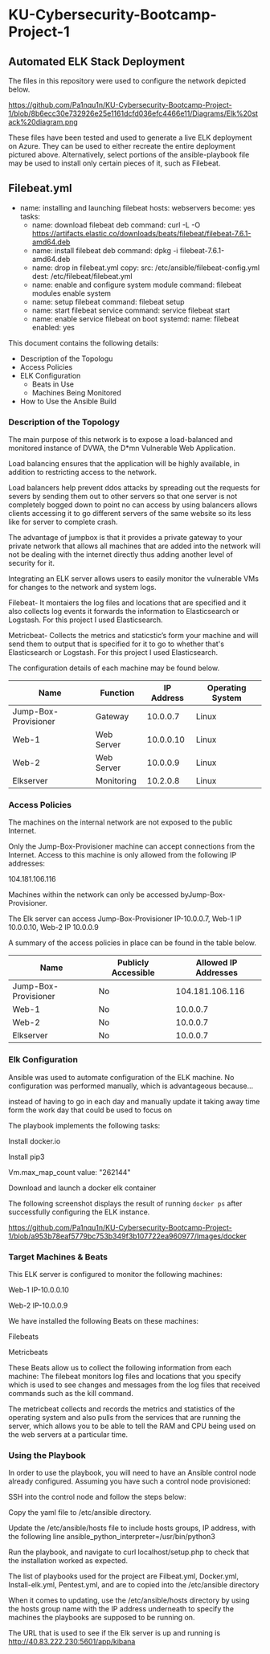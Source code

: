 ﻿# KU-Cybersecurity-Bootcamp-Project-1

## Automated ELK Stack Deployment

The files in this repository were used to configure the network depicted below.

https://github.com/Pa1nqu1n/KU-Cybersecurity-Bootcamp-Project-1/blob/8b6ecc30e732926e25e1161dcfd036efc4466e11/Diagrams/Elk%20stack%20diagram.png

These files have been tested and used to generate a live ELK deployment on Azure. They can be used to either recreate the entire deployment pictured above. Alternatively, select portions of the ansible-playbook file may be used to install only certain pieces of it, such as Filebeat.

Filebeat.yml
---
- name: installing and launching filebeat
  hosts: webservers
  become: yes
  tasks:
  - name: download filebeat deb
	command: curl -L -O https://artifacts.elastic.co/downloads/beats/filebeat/filebeat-7.6.1-amd64.deb
  - name: install filebeat deb
	command: dpkg -i filebeat-7.6.1-amd64.deb
  - name: drop in filebeat.yml
	copy:
  	src: /etc/ansible/filebeat-config.yml
  	dest: /etc/filebeat/filebeat.yml
  - name: enable and configure system module
	command: filebeat modules enable system
  - name: setup filebeat
	command: filebeat setup
  - name: start filebeat service
	command: service filebeat start
  - name: enable service filebeat on boot
	systemd:
  	name: filebeat
  	enabled: yes

This document contains the following details:
- Description of the Topologu
- Access Policies
- ELK Configuration
  - Beats in Use
  - Machines Being Monitored
- How to Use the Ansible Build


### Description of the Topology

The main purpose of this network is to expose a load-balanced and monitored instance of DVWA, the D*mn Vulnerable Web Application.

Load balancing ensures that the application will be highly available, in addition to restricting access to the network.

Load balancers help prevent ddos attacks by spreading out the requests for severs by sending them out to other servers so that one server is not completely bogged down to point no can access by using balancers allows clients accessing it to go different servers of the same website so its less like for server to complete crash.

The advantage of jumpbox is that it provides a private gateway to your private network that allows all machines that are added into the network will not be dealing with the internet directly thus adding another level of security for it.

Integrating an ELK server allows users to easily monitor the vulnerable VMs for changes to the network and system logs.

Filebeat- It montaiers the log files and locations that are specified and it also collects log events it forwards the information to Elasticsearch or Logstash. For this project I used Elasticsearch.

Metricbeat- Collects the metrics and staticstic’s form your machine and will send them to output that is specified for it to go to whether that's Elasticsearch or Logstash. For this project I used Elasticsearch.

The configuration details of each machine may be found below.


| Name     | Function | IP Address | Operating System |
|----------|----------|------------|------------------|
| Jump-Box-Provisioner | Gateway  | 10.0.0.7 | Linux |
| Web-1 | Web Server  | 10.0.0.10 | Linux |             
| Web-2 | Web Server  | 10.0.0.9 | Linux |
| Elkserver | Monitoring | 10.2.0.8 | Linux |

### Access Policies

The machines on the internal network are not exposed to the public Internet. 

Only the Jump-Box-Provisioner machine can accept connections from the Internet. Access to this machine is only allowed from the following IP addresses:

104.181.106.116

Machines within the network can only be accessed byJump-Box-Provisioner.

The Elk server can access Jump-Box-Provisioner IP-10.0.0.7, Web-1 IP 10.0.0.10, Web-2 IP 10.0.0.9

A summary of the access policies in place can be found in the table below.

| Name     | Publicly Accessible | Allowed IP Addresses |
|----------|---------------------|----------------------|
| Jump-Box-Provisioner | No |104.181.106.116 |
| Web-1 | No | 10.0.0.7 |
| Web-2 | No | 10.0.0.7 |
| Elkserver | No | 10.0.0.7 |
### Elk Configuration

Ansible was used to automate configuration of the ELK machine. No configuration was performed manually, which is advantageous because...

instead of having to go in each day and manually update it taking away time form the work day that could be used to focus on 

The playbook implements the following tasks:

Install docker.io

Install pip3

Vm.max_map_count value: "262144"

Download and launch a docker elk container


The following screenshot displays the result of running `docker ps` after successfully configuring the ELK instance.

https://github.com/Pa1nqu1n/KU-Cybersecurity-Bootcamp-Project-1/blob/a953b78eaf5779bc753b349f3b107722ea960977/Images/docker


### Target Machines & Beats
This ELK server is configured to monitor the following machines:

Web-1 IP-10.0.0.10

Web-2 IP-10.0.0.9 

We have installed the following Beats on these machines:

Filebeats

Metricbeats


These Beats allow us to collect the following information from each machine:
The filebeat monitors log files and locations that you specify which is used to see changes and messages from the log files that received commands such as the kill command.

The metricbeat collects and records the metrics and statistics of the operating system and also pulls from the services that are running the server, which allows you to be able to tell the RAM and CPU being used on the web servers at a particular time. 




### Using the Playbook
In order to use the playbook, you will need to have an Ansible control node already configured. Assuming you have such a control node provisioned: 

SSH into the control node and follow the steps below:

Copy the yaml file to /etc/ansible directory.

Update the /etc/ansible/hosts file to include hosts groups, IP address, with the following line ansible_python_interpreter=/usr/bin/python3

Run the playbook, and navigate to curl localhost/setup.php to check that the installation worked as expected.


The list of playbooks used for the project are Filbeat.yml, Docker.yml, Install-elk.yml, Pentest.yml, and are to copied into the /etc/ansible directory 

When it comes to updating, use the /etc/ansible/hosts directory by using the hosts group name with the IP address underneath to specify the machines the playbooks are supposed to be running on.


The URL that is used to see if the Elk server is up and running is http://40.83.222.230:5601/app/kibana

